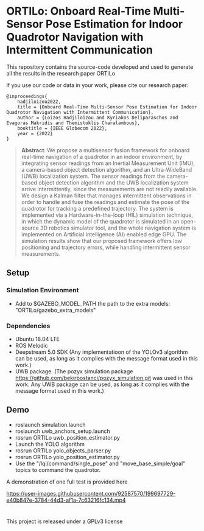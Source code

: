 # ORTILo: Onboard Real-Time Multi-Sensor Pose Estimation for Indoor Quadrotor Navigation with Intermittent Communication

This repository contains the source-code developed and used to generate all the results in the research paper ORTILo

If you use our code or data in your work, please cite our research paper:

    @inproceedings{
        hadjiloizou2022,
        title = {Onboard Real-Time Multi-Sensor Pose Estimation for Indoor Quadrotor Navigation with Intermittent Communication},
        author = {Loizos Hadjiloizou and Kyriakos Deliparaschos and Evagoras Makridis and Themistoklis Charalambous},
        booktitle = {IEEE Globecom 2022},
        year = {2022}
    }

> **Abstract**: We propose a multisensor fusion framework for onboard real-time navigation of a quadrotor in an indoor environment, by integrating sensor readings from an Inertial Measurement Unit (IMU), a camera-based object detection algorithm, and an Ultra-WideBand (UWB) localization system. The sensor readings from the camera-based object detection algorithm and the UWB localization system arrive intermittently, since the measurements are not readily available. We design a Kalman filter that manages intermittent observations in order to handle and fuse the readings and estimate the pose of the quadrotor for tracking a predefined trajectory. The system is implemented via a Hardware-in-the-loop (HIL) simulation  technique, in which the dynamic model of the quadrotor is simulated in an open-source 3D robotics simulator tool, and the whole navigation system is implemented on Artificial Intelligence (AI) enabled edge GPU. The simulation results show that our proposed framework offers low positioning and trajectory errors, while handling intermittent sensor measurements.


## Setup

### Simulation Environment

* Add to $GAZEBO_MODEL_PATH the path to the extra models: "ORTILo/gazebo_extra_models"

### Dependencies


* Ubuntu 18.04 LTE
* ROS Melodic
* Deepstream 5.0 SDK (Any implementatioon of the YOLOv3 algorithm can be used, as long as it complies with the message format used in this work.)
* UWB package. (The pozyx simulation package https://github.com/bekirbostanci/pozyx_simulation.git was used in this work. Any UWB package can be used, as long as it complies with the message format used in this work.)


## Demo

* roslaunch simulation.launch
* roslaunch uwb_anchors_setup.launch 
* rosrun ORTILo uwb_position_estimator.py
* Launch the YOLO algorithm
* rosrun ORTILo yolo_objects_parser.py
* rosrun ORTILo yolo_position_estimator.py
* Use the "/lqi/command/single_pose" and "move_base_simple/goal" topics to command the quadrotor.

A demonstration of one full test is provided here


https://user-images.githubusercontent.com/92587570/199697729-e40b847e-3784-44d3-af1a-7c63216fc134.mp4


#

This project is released under a GPLv3 license
